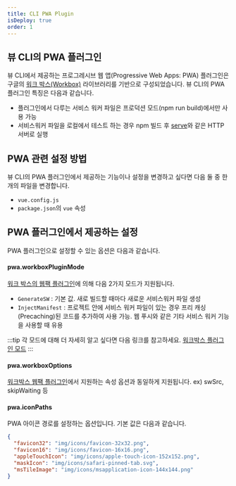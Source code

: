 ```yaml
---
title: CLI PWA Plugin
isDeploy: true
order: 1
---
```


## 뷰 CLI의 PWA 플러그인

뷰 CLI에서 제공하는 프로그레시브 웹 앱(Progressive Web Apps: PWA) 플러그인은 구글의 [워크 박스(Workbox)](https://developers.google.com/web/tools/workbox) 라이브러리를 기반으로 구성되었습니다. 뷰 CLI의 PWA 플러그인 특징은 다음과 같습니다.

- 플러그인에서 다루는 서비스 워커 파일은 프로덕션 모드(npm run build)에서만 사용 가능
- 서비스워커 파일을 로컬에서 테스트 하는 경우 npm 빌드 후 [serve](https://www.npmjs.com/package/serve)와 같은 HTTP 서버로 실행

## PWA 관련 설정 방법

뷰 CLI의 PWA 플러그인에서 제공하는 기능이나 설정을 변경하고 싶다면 다음 둘 중 한 개의 파일을 변경합니다.

- `vue.config.js`
- `package.json`의 `vue` 속성

## PWA 플러그인에서 제공하는 설정

PWA 플러그인으로 설정할 수 있는 옵션은 다음과 같습니다.

#### pwa.workboxPluginMode

[워크 박스의 웹팩 플러그인](https://developers.google.com/web/tools/workbox/modules/workbox-webpack-plugin)에 의해 다음 2가지 모드가 지원됩니다.

- `GenerateSW` : 기본 값. 새로 빌드할 때마다 새로운 서비스워커 파일 생성
- `InjectManifest` : 프로젝트 안에 서비스 워커 파일이 있는 경우 프리 캐싱(Precaching)된 코드를 추가하여 사용 가능. 웹 푸시와 같은 기타 서비스 워커 기능을 사용할 때 유용

:::tip
각 모드에 대해 더 자세히 알고 싶다면 다음 링크를 참고하세요. [워크박스 플러그인 모드](https://developers.google.com/web/tools/workbox/modules/workbox-webpack-plugin#which_plugin_to_use)
:::

#### pwa.workboxOptions

[워크박스 웹팩 플러그인](https://developers.google.com/web/tools/workbox/modules/workbox-webpack-plugin)에서
지원하는 속성 옵션과 동일하게 지원됩니다. ex) swSrc, skipWaiting 등

#### pwa.iconPaths

PWA 아이콘 경로를 설정하는 옵션입니다. 기본 값은 다음과 같습니다.

```json
{
  "favicon32": "img/icons/favicon-32x32.png",
  "favicon16": "img/icons/favicon-16x16.png",
  "appleTouchIcon": "img/icons/apple-touch-icon-152x152.png",
  "maskIcon": "img/icons/safari-pinned-tab.svg",
  "msTileImage": "img/icons/msapplication-icon-144x144.png"
}
```
